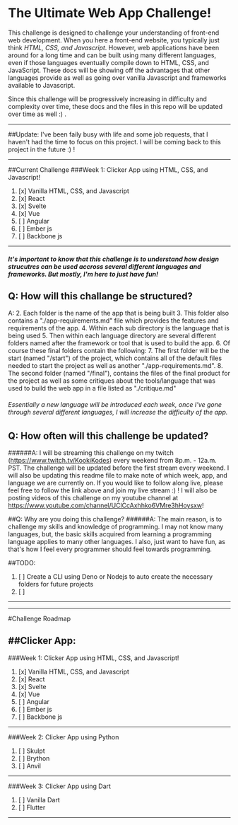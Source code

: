 # The Ultimate Web App Challenge!
This challenge is designed to challenge your understanding of front-end web development. When you here a front-end website, you typically just think *HTML, CSS, and Javascript*. However, web applications have been around for a long time and can be built using many different languages, even if those languages eventually compile down to HTML, CSS, and JavaScript. These docs will be showing off the advantages that other languages provide as well as going over vanilla Javascript and frameworks available to Javascript.

Since this challenge will be progressively increasing in difficulty and complexity over time, these docs and the files in this repo will be updated over time as well :) .

---
##Update:
I've been faily busy with life and some job requests, that I haven't had the time to focus on this project. I will be coming back to this project in the future :) !

-----------------------------
##Current Challenge
###Week 1: Clicker App using HTML, CSS, and Javascript!
1. [x] Vanilla HTML, CSS, and Javascript
2. [x] React
3. [x] Svelte
4. [x] Vue
5. [ ] Angular
6. [ ] Ember js
7. [ ] Backbone js
---------------------------

##### It's important to know that this challenge is to understand how design strucutres can be used accross several different languages and frameworks. But mostly, I'm here to just have fun!

## Q: How will this challange be structured?
A:
2. Each folder is the name of the app that is being built
3. This folder also contains a "./app-requirements.md" file which provides the features and requirements of the app.
4. Within each sub directory is the language that is being used
5. Then within each language directory are several different folders named after the framework or tool that is used to build the app.
6. Of course these final folders contain the following:
7. The first folder will be the start (named "/start") of the project, which contains all of the default files needed to start the project as well as another "./app-requirements.md".
8. The second folder (named "/final"), contains the files of the final product for the project as well as some critiques about the tools/language that was used to build the web app in a file listed as "./critique.md"

###### Essentially a new language will be introduced each week, once I've gone through several different languages, I will increase the difficulty of the app.

## Q: How often will this challenge be updated? 
######A: I will be streaming this challenge on my twitch (https://www.twitch.tv/KookiKodes) every weekend from 8p.m. - 12a.m. PST. The challenge will be updated before the first stream every weekend. I will also be updating this readme file to make note of which week, app, and language we are currently on. If you would like to follow along live, please feel free to follow the link above and join my live stream :) ! I will also be posting videos of this challenge on my youtube channel at https://www.youtube.com/channel/UClCcAxhhko6VMre3hHoysxw!

##Q: Why are you doing this challenge?
######A: The main reason, is to challenge my skills and knowledge of programming. I may not know many languages, but, the basic skills acquired from learning a programming language applies to many other languages. I also, just want to have fun, as that's how I feel every programmer should feel towards programming.

##TODO:
1. [ ] Create a CLI using Deno or Nodejs to auto create the necessary folders for future projects
2. [ ] 

---
---
#Challenge Roadmap


##Clicker App:
---
###Week 1: Clicker App using HTML, CSS, and Javascript!
1. [x] Vanilla HTML, CSS, and Javascript
2. [x] React
3. [x] Svelte
4. [x] Vue
5. [ ] Angular
6. [ ] Ember js
7. [ ] Backbone js
---
###Week 2: Clicker App using Python
1. [ ]  Skulpt
2. [ ]  Brython
3. [ ]  Anvil
---
###Week 3: Clicker App using Dart
1. [ ] Vanilla Dart
2. [ ] Flutter
---
